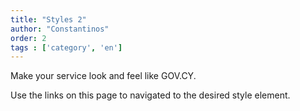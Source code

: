 ```yaml
---
title: "Styles 2"
author: "Constantinos"
order: 2
tags : ['category', 'en']
---
```

Make your service look and feel like GOV.CY.

Use the links on this page to navigated to the desired style element.
